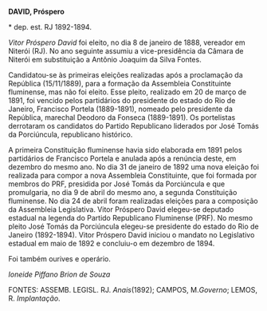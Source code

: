 **DAVID, Próspero**

\* dep. est. RJ 1892-1894.

*Vitor Próspero David* foi eleito, no dia 8 de janeiro de 1888, vereador
em Niterói (RJ). No ano seguinte assumiu a vice-presidência da Câmara de
Niterói em substituição a Antônio Joaquim da Silva Fontes.

Candidatou-se às primeiras eleições realizadas após a proclamação da
República (15/11/1889), para a formação da Assembleia Constituinte
fluminense, mas não foi eleito. Esse pleito, realizado em 20 de março de
1891, foi vencido pelos partidários do presidente do estado do Rio de
Janeiro, Francisco Portela (1889-1891), nomeado pelo presidente da
República, marechal Deodoro da Fonseca (1889-1891). Os portelistas
derrotaram os candidatos do Partido Republicano liderados por José Tomás
da Porciúncula, republicano histórico.

A primeira Constituição fluminense havia sido elaborada em 1891 pelos
partidários de Francisco Portela e anulada após a renúncia deste, em
dezembro do mesmo ano. No dia 31 de janeiro de 1892 uma nova eleição foi
realizada para compor a nova Assembleia Constituinte, que foi formada
por membros do PRF, presidida por José Tomás da Porciúncula e que
promulgaria, no dia 9 de abril do mesmo ano, a segunda Constituição
fluminense. No dia 24 de abril foram realizadas eleições para a
composição da Assembleia Legislativa. Vitor Próspero David elegeu-se
deputado estadual na legenda do Partido Republicano Fluminense (PRF). No
mesmo pleito José Tomás da Porciúncula elegeu-se presidente do estado do
Rio de Janeiro (1892-1894). Vitor Próspero David iniciou o mandato no
Legislativo estadual em maio de 1892 e concluiu-o em dezembro de 1894.

Foi também ourives e operário.

*Ioneide Piffano Brion de Souza*

FONTES: ASSEMB. LEGISL. RJ. *Anais*(1892); CAMPOS, M.*Governo*; LEMOS,
R. *Implantação*.

